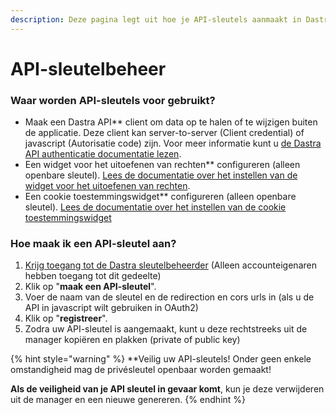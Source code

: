```yaml
---
description: Deze pagina legt uit hoe je API-sleutels aanmaakt in Dastr
---
```


# API-sleutelbeheer

### Waar worden API-sleutels voor gebruikt?

* Maak een Dastra API** client om data op te halen of te wijzigen buiten de applicatie. Deze client kan server-to-server (Client credential) of javascript (Autorisatie code) zijn. Voor meer informatie kunt u [de Dastra API authenticatie documentatie lezen](../../api-references/authentification.md).
* Een widget voor het uitoefenen van rechten** configureren (alleen openbare sleutel). [Lees de documentatie over het instellen van de widget voor het uitoefenen van rechten](broken-reference).
* Een cookie toestemmingswidget** configureren (alleen openbare sleutel). [Lees de documentatie over het instellen van de cookie toestemmingswidget](../gerer-le-consentement-aux-cookies/)

### Hoe maak ik een API-sleutel aan?

1. [Krijg toegang tot de Dastra sleutelbeheerder](https://app.dastra.eu/general-settings/api) (Alleen accounteigenaren hebben toegang tot dit gedeelte)
2. Klik op "**maak een API-sleutel**".
3. Voer de naam van de sleutel en de redirection en cors urls in (als u de API in javascript wilt gebruiken in OAuth2)
4. Klik op "**registreer**".
5. Zodra uw API-sleutel is aangemaakt, kunt u deze rechtstreeks uit de manager kopiëren en plakken (private of public key)

{% hint style="warning" %}
**Veilig uw API-sleutels! Onder geen enkele omstandigheid mag de privésleutel openbaar worden gemaakt!

**Als de veiligheid van je API sleutel in gevaar komt**, kun je deze verwijderen uit de manager en een nieuwe genereren.
{% endhint %}